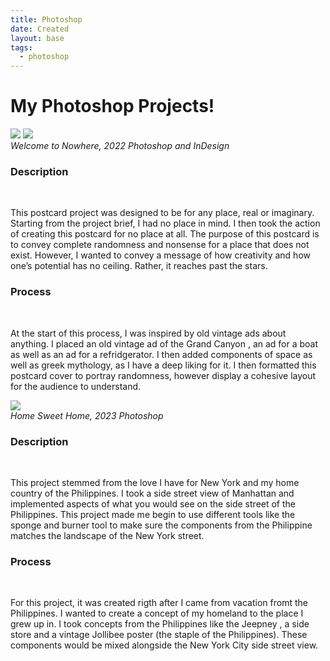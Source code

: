 ```yaml
---
title: Photoshop
date: Created
layout: base
tags:
  - photoshop 
---
```


<h1 class="main-title"> My Photoshop Projects!</h1> 

<section class="projectinfo">
 <div class="postcard2 ps">
     <img src="/images/postcard1.png">
     <img src="/images/postcard2.png">
 </div>

 <div class="info">
         <i>
             Welcome to Nowhere, 2022
         </i>
         <i>
             Photoshop and InDesign
         </i>
 </div>

 <div class="description cent">
     <h3>Description</h3>
     <br>
     <p>This postcard project was designed to be for any place, real or imaginary. 
         Starting from the project brief, I had no place in mind. 
         I then took the action of creating this postcard for no place at all. 
         The purpose of this postcard is to convey complete randomness and nonsense for a place that does not exist. 
         However, I wanted to convey a message of how creativity and how one’s potential has no ceiling. 
         Rather, it reaches past the stars.
     </p>
 </div>

 <div class="process cent">
     <h3>Process</h3>
     <br>
     <p>
         At the start of this process, I was inspired by old vintage ads about anything. 
         I placed an old vintage ad of the Grand Canyon , an ad for a boat as well as an ad for a refridgerator. 
         I then added components of space as well as greek mythology, as I have a deep liking for it. 
         I then formatted this postcard cover to portray randomness, however display a cohesive layout for the audience to understand.
     </p>
 </div>

 <div class="page2 ps">
     <img src="/images/nyc_bagiuo.png">
 </div>

 <div class="info" id="ps2">
     <i>
         Home Sweet Home, 2023
     </i>
     <i>
         Photoshop
     </i>
 </div>

 <div class="description cent">
     <h3>Description</h3>
     <br>
     <p>
         This project stemmed from the love I have for New York and my home country of the Philippines. 
         I took a side street view of Manhattan and implemented aspects of what you would see on the side street of the Philippines. 
         This project made me begin to use different tools like the sponge and burner tool to make sure the components from the Philippine matches the landscape of the New York street.
     </p>
 </div>

 <div class="process cent">
     <h3>Process</h3>
     <br>
     <p>
         For this project, it was created rigth after I came from vacation fromt the Philippines. 
         I wanted to create a concept of my homeland to the place I grew up in. 
         I took concepts from the Philippines like the Jeepney , a side store and a vintage Jollibee poster (the staple of the Philippines). 
         These components would be mixed alongside the New York City side street view.
     </p>
 </div>
 
</section>